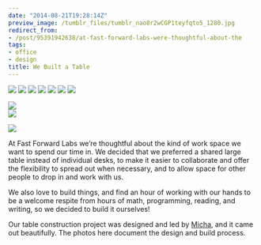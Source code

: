 ```yaml
---
date: "2014-08-21T19:28:14Z"
preview_image: /tumblr_files/tumblr_nao8r2wCGP1teyfqto5_1280.jpg
redirect_from:
- /post/95391942638/at-fast-forward-labs-were-thoughtful-about-the
tags:
- office
- design
title: We Built a Table
---
```


<img src="/tumblr_files/tumblr_nao8r2wCGP1teyfqto5_1280.jpg"/>

<img src="/tumblr_files/tumblr_nao8r2wCGP1teyfqto2_1280.jpg"/>

<img src="/tumblr_files/tumblr_nao8r2wCGP1teyfqto3_1280.jpg"/>

<img src="/tumblr_files/tumblr_nao8r2wCGP1teyfqto4_1280.jpg"/>

<img src="/tumblr_files/tumblr_nao8r2wCGP1teyfqto6_1280.jpg"/>

<img src="/tumblr_files/tumblr_nao8r2wCGP1teyfqto1_1280.jpg"/>

<img src="/tumblr_files/tumblr_nao8r2wCGP1teyfqto7_1280.jpg"/>

<img src="/tumblr_files/tumblr_nao8r2wCGP1teyfqto8_1280.jpg"/><br/><img src="/tumblr_files/tumblr_nao8r2wCGP1teyfqto9_1280.jpg"/>

<img src="/tumblr_files/tumblr_nao8r2wCGP1teyfqto10_1280.jpg"/>

At Fast Forward Labs we&rsquo;re thoughtful about the kind of work space we want to spend our time in. We decided that we preferred a shared large table instead of individual desks, to make it easier to collaborate and offer the flexibility to spread out when necessary, and to allow space for other people to drop in and work with us.

We also love to build things, and find an hour of working with our hands to be a welcome respite from hours of math, programming, reading, and writing, so we decided to build it ourselves!

Our table construction project was designed and led by <a href="https://twitter.com/mynameisfiber">Micha</a>, and it came out beautifully. The photos here document the design and build process.
